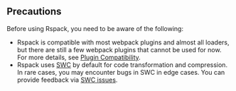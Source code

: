 ## Precautions

Before using Rspack, you need to be aware of the following:

- Rspack is compatible with most webpack plugins and almost all loaders, but there are still a few webpack plugins that cannot be used for now. For more details, see [Plugin Compatibility](https://rspack.dev/guide/compatibility/plugin).
- Rspack uses [SWC](https://rspack.dev/guide/features/builtin-swc-loader) by default for code transformation and compression. In rare cases, you may encounter bugs in SWC in edge cases. You can provide feedback via [SWC issues](https://github.com/swc-project/swc/issues).
